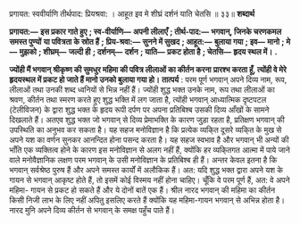  

प्रगायत: स्ववीर्याणि तीर्थपाद: प्रियश्रवा: । आहूत इव मे शीघ्रं दर्शनं याति चेतसि ॥ ३३॥ **शब्दार्थ** 

**प्रगायत:—** **इस प्रकार गाते हुए** **; स्व-वीर्याणि—** **अपनी लीलाएँ** **; तीर्थ-पाद:—** **भगवान्, जिनके चरणकमल समस्त पुण्यों** **या पवित्रता के स्रोत हैं** **; प्रिय-श्रवा:—** **सुनने में सुखद** **; आहूत:—** **बुलाया गया** **; इव—** **मानो** **; मे—** **मुझको** **; शीघ्रम्—** **जल्दी ही** **; दर्शनम्—** **दर्शन** **; याति—** **प्रकट होता है** **; चेतसि—** **हृदय स्थल में।** **.** 

**ज्योंही मैं भगवान् श्रीकृष्ण की सुमधुर महिमा की पवित्र लीलाओं का कीर्तन करना** **प्रारश्भ करता हूँ, त्योंही वे मेरे हृदयस्थल में प्रकट हो जाते हैं मानो उनको बुलाया गया हो।** **तात्पर्य** : परम पूर्ण भगवान् अपने दिव्य नाम, रूप, लीलाओं तथा उनकी शब्द ध्वनियों से भिन्न नहीं हैं। ज्योंही शुद्ध भक्त उनके नाम, रूप तथा लीलाओं का श्रवण, कीर्तन तथा स्मरण करते हुए शुद्ध भक्ति में लग जाता है, त्योंही भगवान् आध्यात्मिक दृष्टपटल (टेलीविजन) के द्वारा शुद्ध भक्त के हृदय रूपी दर्पण पर अपना प्रतिबिश्ब उसकी दिव्य आँखों के सामने दिखलाते हैं। अतएव शुद्ध भक्त जो भगवान् से दिव्य प्रेमाभक्ति के कारण जुड़ा रहता है, प्रतिक्षण भगवान् की उपस्थिति का अनुभव कर सकता है। यह सहज मनोविज्ञान है कि प्रत्येक व्यकि्त दूसरे व्यकि्त के मुख से अपने यश का वर्णन सुनकर आनन्दित होना पसन्द करता है। यह सहज स्वभाव है और भगवान् भी अन्यों की भाँति एक व्यक्तित्व होने के कारण इस मनोविज्ञान से अलग नहीं हैं, क्योंकि हर व्यकि्तगत आत्मा में पाये जाने वाले मनोवैज्ञानिक लक्षण परम भगवान् के उसी मनोविज्ञान के प्रतिबिश्ब ही हैं। अन्तर केवल इतना है कि भगवान् सर्वश्रेष्ठ पुरुष हैं और अपने समस्त कार्यों में अलौकिक हैं। अत: यदि शुद्ध भक्त द्वारा अपने यश के गायन से भगवान् आकृष्ट होते हैं, तो इसमें कोई विस्मय नहीं होना चाहिए। चूँकि वे परम पूर्ण हैं, अत: वे अपने महिमा- गायन से प्रकट हो सकते हैं और ये दोनों बातें एक हैं। श्रील नारद भगवान् की महिमा का कीर्तन किसी निजी लाभ के लिए नहीं अपितु इसलिए करते हैं क्योंकि यह महिमा-गायन भगवान् से अभिन्न होता है। नारद मुनि अपने दिव्य कीर्तन से भगवान् के समक्ष पहुँच पाते हैं। 